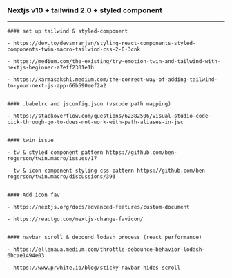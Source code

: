 ### Nextjs v10 + tailwind 2.0 + styled component

---

    #### set up tailwind & styled-component

    - https://dev.to/devsmranjan/styling-react-components-styled-components-twin-macro-tailwind-css-2-0-3cnk

    - https://medium.com/the-existing/try-emotion-twin-and-tailwind-with-nextjs-beginner-a7eff2301e1b

    - https://karmasakshi.medium.com/the-correct-way-of-adding-tailwind-to-your-next-js-app-66b590eef2a2


    #### .babelrc and jsconfig.json (vscode path mapping)

    - https://stackoverflow.com/questions/62382506/visual-studio-code-cick-through-go-to-does-not-work-with-path-aliases-in-jsc


    #### twin issue

    - tw & styled component pattern https://github.com/ben-rogerson/twin.macro/issues/17

    - tw & icon component styling css pattern https://github.com/ben-rogerson/twin.macro/discussions/393


    #### Add icon fav

    - https://nextjs.org/docs/advanced-features/custom-document

    - https://reactgo.com/nextjs-change-favicon/


    #### navbar scroll & debound lodash process (react performance)

    - https://ellenaua.medium.com/throttle-debounce-behavior-lodash-6bcae1494e03

    - https://www.prwhite.io/blog/sticky-navbar-hides-scroll
